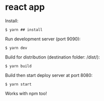 # react app

Install:
```
$ yarn ## install
```

Run development server (port 9090):
```
$ yarn dev
```
Build for distribution (destination folder: /dist/):
```
$ yarn build
```
Build then start deploy server at port 8080:
```
$ yarn start
```

Works with npm too!

